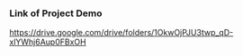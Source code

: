 
### Link of Project Demo

https://drive.google.com/drive/folders/1OkwOjPJU3twp_qD-xlYWhj6Aup0FBxOH
